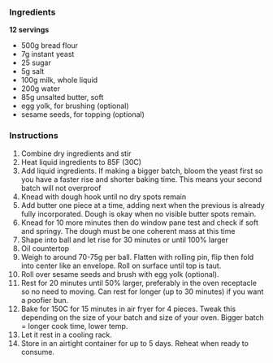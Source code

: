 ### Ingredients

**12 servings**

* 500g bread flour
* 7g instant yeast
* 25 sugar
* 5g salt
* 100g milk, whole liquid
* 200g water
* 85g unsalted butter, soft
* egg yolk, for brushing (optional)
* sesame seeds, for topping (optional)

### Instructions

1. Combine dry ingredients and stir
2. Heat liquid ingredients to 85F (30C)
3. Add liquid ingredients. If making a bigger batch, bloom the yeast first so you have a faster rise and shorter baking time. This means your second batch will not overproof
4. Knead with dough hook until no dry spots remain
5. Add butter one piece at a time, adding next when the previous is already fully incorporated. Dough is okay when no visible butter spots remain.
6. Knead for 10 more minutes then do window pane test and check if soft and springy. The dough must be one coherent mass at this time
7. Shape into ball and let rise for 30 minutes or until 100% larger
8. Oil countertop
9. Weigh to around 70-75g per ball. Flatten with rolling pin, flip then fold into center like an envelope. Roll on surface until top is taut.
10. Roll over sesame seeds and brush with egg yolk (optional).
11. Rest for 20 minutes until 50% larger, preferably in the oven receptacle so no need to moving. Can rest for longer (up to 30 minutes) if you want a poofier bun.
12. Bake for 150C for 15 minutes in air fryer for 4 pieces. Tweak this depending on the size of your batch and size of your oven. Bigger batch = longer cook time, lower temp.
13. Let it rest in a cooling rack.
14. Store in an airtight container for up to 5 days. Reheat when ready to consume.